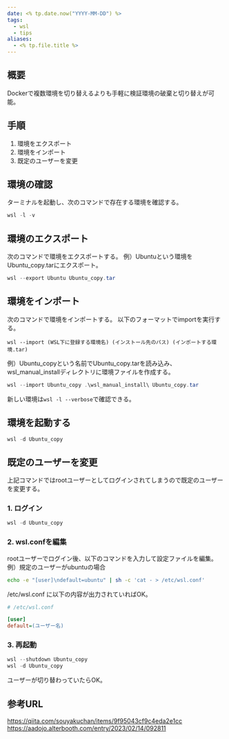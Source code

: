 ```yaml
---
date: <% tp.date.now("YYYY-MM-DD") %>
tags:
  - wsl
  - tips
aliases:
  - <% tp.file.title %>
---
```

## 概要

Dockerで複数環境を切り替えるよりも手軽に検証環境の破棄と切り替えが可能。

## 手順

1. 環境をエクスポート
2. 環境をインポート
3. 既定のユーザーを変更

## 環境の確認

ターミナルを起動し、次のコマンドで存在する環境を確認する。

```powershell
wsl -l -v
```

## 環境のエクスポート

次のコマンドで環境をエクスポートする。
例）Ubuntuという環境をUbuntu_copy.tarにエクスポート。

```powershell
wsl --export Ubuntu Ubuntu_copy.tar
```

## 環境をインポート

次のコマンドで環境をインポートする。
以下のフォーマットでimportを実行する。

```wsl --import (WSL下に登録する環境名) (インストール先のパス) (インポートする環境.tar)```

例）Ubuntu_copyという名前でUbuntu_copy.tarを読み込み、wsl_manual_installディレクトリに環境ファイルを作成する。

```powershell
wsl --import Ubuntu_copy .\wsl_manual_install\ Ubuntu_copy.tar
```

新しい環境は```wsl -l --verbose```で確認できる。

## 環境を起動する

```powershell
wsl -d Ubuntu_copy
```

## 既定のユーザーを変更

上記コマンドではrootユーザーとしてログインされてしまうので既定のユーザーを変更する。

### 1. ログイン

```powershell
wsl -d Ubuntu_copy
```

### 2. wsl.confを編集

rootユーザーでログイン後、以下のコマンドを入力して設定ファイルを編集。
例）規定のユーザーがubuntuの場合

```sh
echo -e "[user]\ndefault=ubuntu" | sh -c 'cat - > /etc/wsl.conf'
```

/etc/wsl.conf に以下の内容が出力されていればOK。

```ini
# /etc/wsl.conf

[user]
default=(ユーザー名)
```

### 3. 再起動

```powershell
wsl --shutdown Ubuntu_copy
wsl -d Ubuntu_copy
```

ユーザーが切り替わっていたらOK。

## 参考URL

https://qiita.com/souyakuchan/items/9f95043cf9c4eda2e1cc
https://aadojo.alterbooth.com/entry/2023/02/14/092811
